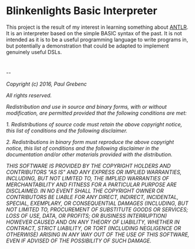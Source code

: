 # Blinkenlights Basic Interpreter

This project is the result of my interest in learning something about [ANTLR](http://www.antlr.org/).  It is an interpreter based on the simple BASIC syntax of the past.  It is not intended as it is to be a useful programming language to write programs in, but potentially a demonstration that could be adapted to implement genuinely useful DSLs.
#
#
#
--

*Copyright (c) 2016, Paul Grebenc*

*All rights reserved.*

*Redistribution and use in source and binary forms, with or without modification, are permitted provided that the following conditions are met:*

*1. Redistributions of source code must retain the above copyright notice, this list of conditions and the following disclaimer.*

*2. Redistributions in binary form must reproduce the above copyright notice, this list of conditions and the following disclaimer in the documentation and/or other materials provided with the distribution.*

*THIS SOFTWARE IS PROVIDED BY THE COPYRIGHT HOLDERS AND CONTRIBUTORS "AS IS" AND ANY EXPRESS OR IMPLIED WARRANTIES, INCLUDING, BUT NOT LIMITED TO, THE IMPLIED WARRANTIES OF MERCHANTABILITY AND FITNESS FOR A PARTICULAR PURPOSE ARE DISCLAIMED. IN NO EVENT SHALL THE COPYRIGHT OWNER OR CONTRIBUTORS BE LIABLE FOR ANY DIRECT, INDIRECT, INCIDENTAL, SPECIAL, EXEMPLARY, OR CONSEQUENTIAL DAMAGES (INCLUDING, BUT NOT LIMITED TO, PROCUREMENT OF SUBSTITUTE GOODS OR SERVICES; LOSS OF USE, DATA, OR PROFITS; OR BUSINESS INTERRUPTION) HOWEVER CAUSED AND ON ANY THEORY OF LIABILITY, WHETHER IN CONTRACT, STRICT LIABILITY, OR TORT (INCLUDING NEGLIGENCE OR OTHERWISE) ARISING IN ANY WAY OUT OF THE USE OF THIS SOFTWARE, EVEN IF ADVISED OF THE POSSIBILITY OF SUCH DAMAGE.*